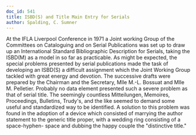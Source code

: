 ```yaml
---
doc_id: 541
title: ISBD(S) and Title Main Entry for Serials
author: Spalding, C. Sumner
---
```


At the IFLA Liverpool Conference in 1971 a Joint working
Group of the Committees on Cataloguing and on Serial Publications
was set up to draw up an International Standard Bibliographic
Description for Serials, taking the ISBD(M) as a model in
so far as practicable.  As might be expected, the special problems
presented by serial publications made the task of developing an
ISBD(S) a difficult assignment which the Joint Working Group
tackled with great energy and devotion.  The successive drafts
were prepared by the Chairman and the Secretary, Mlle M.-L.
Bossuat and Mlle M. Pelletier.
  Probably no data element presented such a severe problem as
that of serial title.  The seemingly countless Mitteilungen,
Memoires, Proceedings, Bulletins, Trudy's, and the like seemed to 
demand some useful and standardized way to be identified.  A
solution to this problem was found in the adoption of a device
which consisted of marrying the author statement to the generic
title proper, with a wedding ring consisting of a space-hyphen-
space and dubbing the happy couple the "distinctive title."